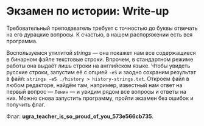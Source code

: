 # Экзамен по истории: Write-up

Требовательный преподаватель требует с точностью до буквы отвечать на его дурацкие вопросы. К счастью, в нашем распоряжении есть вся программа.

Воспользуемся утилитой _strings_ — она покажет нам все содержащиеся в бинарном файле текстовые строки. Впрочем, в стандартном режиме работы она выдаёт лишь строки на английском языке. Чтобы увидеть русские строки, запустим её с опцией `-eS` и заодно сохраним результат в файл: `strings -eS ./history > history-strings.txt`. Откроем файл в любом редакторе, найдём там, например, известный нам ответ на первый вопрос — `Ленин` — и увидим рядом все вопросы и ответы на них. Можно снова запустить программу, пройти экзамен без ошибок и получить флаг.

Флаг: **ugra_teacher_is_so_proud_of_you_573e566cb735**.
